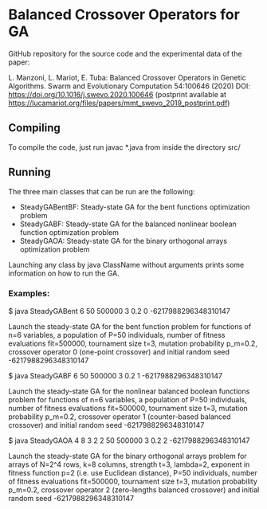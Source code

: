 # Balanced Crossover Operators for GA

GitHub repository for the source code and the experimental data of the paper:

L. Manzoni, L. Mariot, E. Tuba: Balanced Crossover Operators in Genetic Algorithms. Swarm and Evolutionary Computation 54:100646 (2020) DOI: https://doi.org/10.1016/j.swevo.2020.100646 (postprint available at https://lucamariot.org/files/papers/mmt_swevo_2019_postprint.pdf)

Compiling
---------
To compile the code, just run javac *.java from inside the directory src/

Running
-------
The three main classes that can be run are the following:

* SteadyGABentBF:      Steady-state GA for the bent functions optimization problem
* SteadyGABF:	       Steady-state GA for the balanced nonlinear boolean function optimization problem
* SteadyGAOA:	       Steady-state GA for the binary orthogonal arrays optimization problem

Launching any class by java ClassName without arguments prints some information on how to run the GA.

### Examples:

$ java SteadyGABent 6 50 500000 3 0.2 0 -6217988296348310147

Launch the steady-state GA for the bent function problem for functions of n=6 variables, a population of
P=50 individuals, number of fitness evaluations fit=500000, tournament size t=3, mutation probability
p_m=0.2, crossover operator 0 (one-point crossover) and initial random seed -6217988296348310147

$ java SteadyGABF 6 50 500000 3 0.2 1 -6217988296348310147

Launch the steady-state GA for the nonlinear balanced boolean functions problem for functions of n=6
variables, a population of P=50 individuals, number of fitness evaluations fit=500000, tournament size
t=3, mutation probability p_m=0.2, crossover operator 1 (counter-based balanced crossover) and initial
random seed -6217988296348310147

$ java SteadyGAOA 4 8 3 2 2 50 500000 3 0.2 2 -6217988296348310147

Launch the steady-state GA for the binary orthogonal arrays problem for arrays of N=2^4 rows, k=8 columns,
strength t=3, lambda=2, exponent in fitness function p=2 (i.e. use Euclidean distance), P=50 individuals,
number of fitness evaluations fit=500000, tournament size t=3, mutation probability p_m=0.2, crossover
operator 2 (zero-lengths balanced crossover) and initial random seed -6217988296348310147
